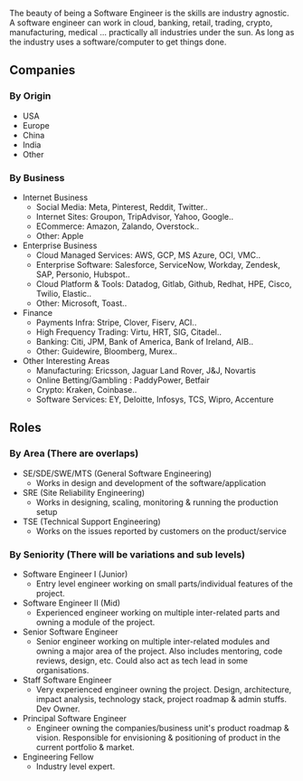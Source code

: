 
The beauty of being a Software Engineer is the skills are industry agnostic. A software engineer can work in cloud, banking, retail, trading, crypto, manufacturing, medical ... practically all industries under the sun. As long as the industry uses a software/computer to get things done.

## Companies

### By Origin
* USA
* Europe
* China 
* India
* Other

### By Business
* Internet Business
    * Social Media: Meta, Pinterest, Reddit, Twitter..
    * Internet Sites: Groupon, TripAdvisor, Yahoo, Google..
    * ECommerce: Amazon, Zalando, Overstock..
    * Other: Apple
* Enterprise Business
    * Cloud Managed Services: AWS, GCP, MS Azure, OCI, VMC..
    * Enterprise Software: Salesforce, ServiceNow, Workday, Zendesk, SAP, Personio, Hubspot..
    * Cloud Platform & Tools: Datadog, Gitlab, Github, Redhat, HPE, Cisco, Twilio, Elastic..
    * Other: Microsoft, Toast..
* Finance
    * Payments Infra: Stripe, Clover, Fiserv, ACI..
    * High Frequency Trading: Virtu, HRT, SIG, Citadel..
    * Banking: Citi, JPM, Bank of America, Bank of Ireland, AIB..
    * Other: Guidewire, Bloomberg, Murex..
* Other Interesting Areas
    * Manufacturing: Ericsson, Jaguar Land Rover, J&J, Novartis
    * Online Betting/Gambling : PaddyPower, Betfair
    * Crypto: Kraken, Coinbase..
    * Software Services: EY, Deloitte, Infosys, TCS, Wipro, Accenture

## Roles

### By Area (There are overlaps)
* SE/SDE/SWE/MTS (General Software Engineering)
    * Works in design and development of the software/application
* SRE (Site Reliability Engineering)
    * Works in designing, scaling, monitoring & running the production setup
* TSE (Technical Support Engineering)
    * Works on the issues reported by customers on the product/service

### By Seniority (There will be variations and sub levels)
* Software Engineer I  (Junior)
    * Entry level engineer working on small parts/individual features of the project. 
* Software Engineer II (Mid)
    * Experienced engineer working on multiple inter-related parts and owning a module of the project.
* Senior Software Engineer
    * Senior engineer working on multiple inter-related modules and owning a major area of the project. Also includes mentoring, code reviews, design, etc. Could also act as tech lead in some organisations.
* Staff Software Engineer
    * Very experienced engineer owning the project. Design, architecture, impact analysis, technology stack, project roadmap & admin stuffs. Dev Owner.
* Principal Software Engineer
    * Engineer owning the companies/business unit's product roadmap & vision. Responsible for envisioning & positioning of product in the current portfolio & market.  
* Engineering Fellow
    * Industry level expert.